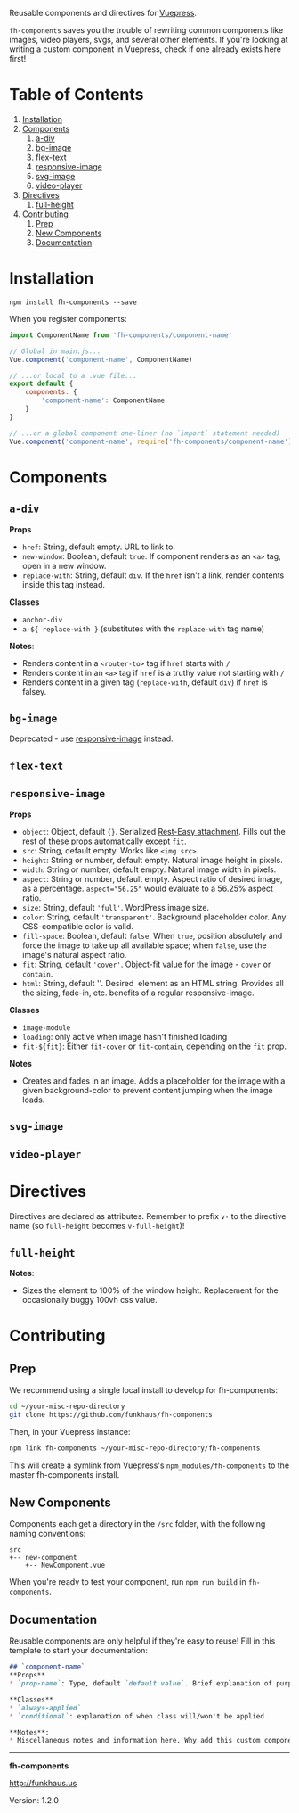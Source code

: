 Reusable components and directives for [Vuepress](https://github.com/funkhaus/vuepress).

`fh-components` saves you the trouble of rewriting common components like images, video players, svgs, and several other elements. If you're looking at writing a custom component in Vuepress, check if one already exists here first!

# Table of Contents
1. [Installation](#installation)
1. [Components](#components)
    1. [a-div](#a-div)
    1. [bg-image](#bg-image)
    1. [flex-text](#flex-text)
    1. [responsive-image](#responsive-image)
    1. [svg-image](#svg-image)
    1. [video-player](#video-player)
1. [Directives](#directives)
    1. [full-height](#full-height)
1. [Contributing](#contributing)
    1. [Prep](#prep)
    1. [New Components](#new-components)
    1. [Documentation](#documentation)

# Installation
`npm install fh-components --save`

When you register components:

```js
import ComponentName from 'fh-components/component-name'

// Global in main.js...
Vue.component('component-name', ComponentName)

// ...or local to a .vue file...
export default {
    components: {
        'component-name': ComponentName
    }
}

// ...or a global component one-liner (no `import` statement needed)
Vue.component('component-name', require('fh-components/component-name').default)
```

# Components

## `a-div`
**Props**
* `href`: String, default empty. URL to link to.
* `new-window`: Boolean, default `true`. If component renders as an `<a>` tag, open in a new window.
* `replace-with`: String, default `div`. If the `href` isn't a link, render contents inside this tag instead.

**Classes**
* `anchor-div`
* `a-${ replace-with }` (substitutes with the `replace-with` tag name)

**Notes**:
* Renders content in a `<router-to>` tag if `href` starts with `/`
* Renders content in an `<a>` tag if `href` is a truthy value not starting with `/`
* Renders content in a given tag (`replace-with`, default `div`) if `href` is falsey.

## `bg-image`
Deprecated - use [responsive-image](#responsive-image) instead.

## `flex-text`

## `responsive-image`
**Props**
* `object`: Object, default `{}`. Serialized [Rest-Easy attachment](https://github.com/funkhaus/Rest-Easy#serializer-filters). Fills out the rest of these props automatically except `fit`.
* `src`: String, default empty. Works like `<img src>`.
* `height`: String or number, default empty. Natural image height in pixels.
* `width`: String or number, default empty. Natural image width in pixels.
* `aspect`: String or number, default empty. Aspect ratio of desired image, as a percentage. `aspect="56.25"` would evaluate to a 56.25% aspect ratio.
* `size`: String, default `'full'`. WordPress image size.
* `color`: String, default `'transparent'`. Background placeholder color. Any CSS-compatible color is valid.
* `fill-space`: Boolean, default `false`. When `true`, position absolutely and force the image to take up all available space; when `false`, use the image's natural aspect ratio.
* `fit`: String, default `'cover'`. Object-fit value for the image - `cover` or `contain`.
* `html`: String, default ''. Desired <img> element as an HTML string. Provides all the sizing, fade-in, etc. benefits of a regular responsive-image.

**Classes**
* `image-module`
* `loading`: only active when image hasn't finished loading
* `fit-${fit}`: Either `fit-cover` or `fit-contain`, depending on the `fit` prop.

**Notes**
* Creates and fades in an image. Adds a placeholder for the image with a given background-color to prevent content jumping when the image loads.

## `svg-image`

## `video-player`

# Directives
Directives are declared as attributes. Remember to prefix `v-` to the directive name (so `full-height` becomes `v-full-height`)!

## `full-height`
**Notes**:
* Sizes the element to 100% of the window height. Replacement for the occasionally buggy 100vh css value.

# Contributing

## Prep
We recommend using a single local install to develop for fh-components:

```sh
cd ~/your-misc-repo-directory
git clone https://github.com/funkhaus/fh-components
```

Then, in your Vuepress instance:

```sh
npm link fh-components ~/your-misc-repo-directory/fh-components
```

This will create a symlink from Vuepress's `npm_modules/fh-components` to the master fh-components install.

## New Components
Components each get a directory in the `/src` folder, with the following naming conventions:

```
src
+-- new-component
    +-- NewComponent.vue
```

When you're ready to test your component, run `npm run build` in `fh-components`.

## Documentation
Reusable components are only helpful if they're easy to reuse! Fill in this template to start your documentation:

```md
## `component-name`
**Props**
* `prop-name`: Type, default `default value`. Brief explanation of purpose.

**Classes**
* `always-applied`
* `conditional`: explanation of when class will/won't be applied

**Notes**:
* Miscellaneous notes and information here. Why add this custom component? When can it be used?
```

--------

__fh-components__

http://funkhaus.us

Version: 1.2.0
